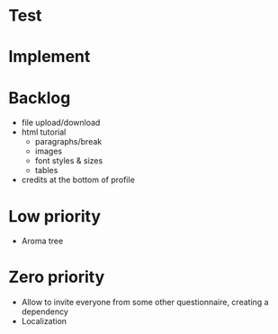 # Test

# Implement

# Backlog
- file upload/download
- html tutorial
    - paragraphs/break
    - images
    - font styles & sizes
    - tables
- credits at the bottom of profile

# Low priority
- Aroma tree

# Zero priority
- Allow to invite everyone from some other questionnaire, creating a dependency
- Localization
